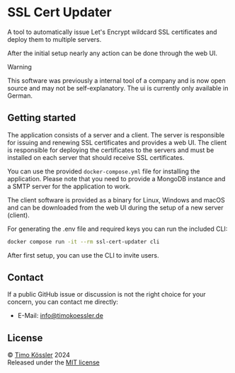 # SSL Cert Updater

A tool to automatically issue Let's Encrypt wildcard SSL certificates and deploy them to multiple servers.

After the initial setup nearly any action can be done through the web UI.

> [!WARNING]  
> This software was previously a internal tool of a company and is now open source and may not be self-explanatory. The ui is currently only available in German.

## Getting started

The application consists of a server and a client. The server is responsible for issuing and renewing SSL certificates and provides a web UI. The client is responsible for deploying the certificates to the servers and must be installed on each server that should receive SSL certificates.

You can use the provided `docker-compose.yml` file for installing the application. Please note that you need to provide a MongoDB instance and a SMTP server for the application to work.

The client software is provided as a binary for Linux, Windows and macOS and can be downloaded from the web UI during the setup of a new server (client).

For generating the .env file and required keys you can run the included CLI:

```bash
docker compose run -it --rm ssl-cert-updater cli
```

After first setup, you can use the CLI to invite users.

## Contact

If a public GitHub issue or discussion is not the right choice for your concern, you can contact me directly:

-   E-Mail: [info@timokoessler.de](mailto:info@timokoessler.de)

## License

© [Timo Kössler](https://timokoessler.de) 2024  
Released under the [MIT license](https://github.com/timokoessler/ssl-cert-updater/blob/main/LICENSE)
